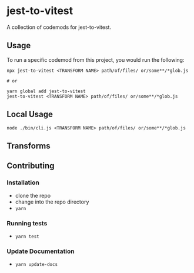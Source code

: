 # jest-to-vitest


A collection of codemods for jest-to-vitest.

## Usage

To run a specific codemod from this project, you would run the following:

```
npx jest-to-vitest <TRANSFORM NAME> path/of/files/ or/some**/*glob.js

# or

yarn global add jest-to-vitest
jest-to-vitest <TRANSFORM NAME> path/of/files/ or/some**/*glob.js
```

## Local Usage
```
node ./bin/cli.js <TRANSFORM NAME> path/of/files/ or/some**/*glob.js
```

## Transforms

<!--TRANSFORMS_START-->
<!--TRANSFORMS_END-->

## Contributing

### Installation

* clone the repo
* change into the repo directory
* `yarn`

### Running tests

* `yarn test`

### Update Documentation

* `yarn update-docs`